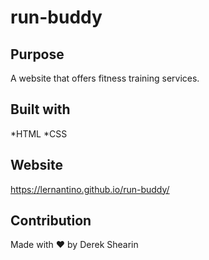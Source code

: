 # run-buddy

## Purpose
A website that offers fitness training services.

## Built with 
*HTML
*CSS

## Website
https://lernantino.github.io/run-buddy/

## Contribution
Made with ❤️ by Derek Shearin
